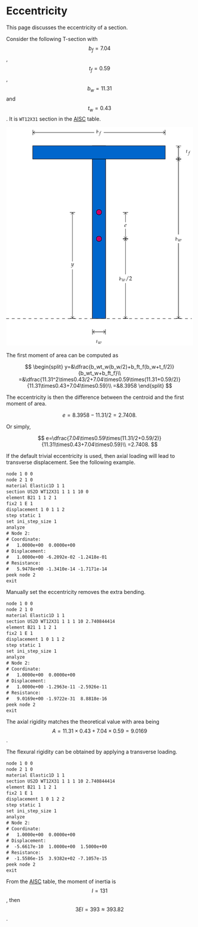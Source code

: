 # Eccentricity

This page discusses the eccentricity of a section.

Consider the following T-section with $$b_f=7.04$$, $$t_f=0.59$$, $$b_w=11.31$$ and $$t_w=0.43$$.
It is `WT12X31` section in the [AISC](https://www.aisc.org/globalassets/aisc/manual/v15.0-shapes-database/aisc-shapes-database-v15.0.xlsx) table.

![eccentricity](Eccentricity.svg)

The first moment of area can be computed as

$$
\begin{split}
y=&\dfrac{b_wt_w(b_w/2)+b_ft_f(b_w+t_f/2)}{b_wt_w+b_ft_f}\\
=&\dfrac{11.31^2\times0.43/2+7.04\times0.59\times(11.31+0.59/2)}{11.31\times0.43+7.04\times0.59}\\
=&8.3958
\end{split}
$$

The eccentricity is then the difference between the centroid and the first moment of area.

$$
e=8.3958-11.31/2=2.7408.
$$

Or simply,

$$
e=\dfrac{7.04\times0.59\times(11.31/2+0.59/2)}{11.31\times0.43+7.04\times0.59}\\
=2.7408.
$$

If the default trivial eccentricity is used, then axial loading will lead to transverse displacement. See the following example.

```text
node 1 0 0
node 2 1 0
material Elastic1D 1 1
section US2D WT12X31 1 1 1 10 0
element B21 1 1 2 1
fix2 1 E 1
displacement 1 0 1 1 2
step static 1
set ini_step_size 1
analyze
# Node 2:
# Coordinate:
#   1.0000e+00  0.0000e+00
# Displacement:
#   1.0000e+00 -6.2092e-02 -1.2418e-01
# Resistance:
#   5.9478e+00 -1.3410e-14 -1.7171e-14
peek node 2
exit
```

Manually set the eccentricity removes the extra bending.

```text
node 1 0 0
node 2 1 0
material Elastic1D 1 1
section US2D WT12X31 1 1 1 10 2.740844414
element B21 1 1 2 1
fix2 1 E 1
displacement 1 0 1 1 2
step static 1
set ini_step_size 1
analyze
# Node 2:
# Coordinate:
#   1.0000e+00  0.0000e+00
# Displacement:
#   1.0000e+00 -1.2963e-11 -2.5926e-11
# Resistance:
#   9.0169e+00 -1.9722e-31  8.8818e-16
peek node 2
exit
```

The axial rigidity matches the theoretical value with area being $$A=11.31\times0.43+7.04\times0.59=9.0169$$.

The flexural rigidity can be obtained by applying a transverse loading.

```text
node 1 0 0
node 2 1 0
material Elastic1D 1 1
section US2D WT12X31 1 1 1 10 2.740844414
element B21 1 1 2 1
fix2 1 E 1
displacement 1 0 1 2 2
step static 1
set ini_step_size 1
analyze
# Node 2:
# Coordinate:
#   1.0000e+00  0.0000e+00
# Displacement:
#  -5.6617e-10  1.0000e+00  1.5000e+00
# Resistance:
#  -1.5586e-15  3.9382e+02 -7.1057e-15
peek node 2
exit
```

From the [AISC](https://www.aisc.org/globalassets/aisc/manual/v15.0-shapes-database/aisc-shapes-database-v15.0.xlsx) table, the moment of inertia is $$I=131$$, then $$3EI=393\approx393.82$$.
